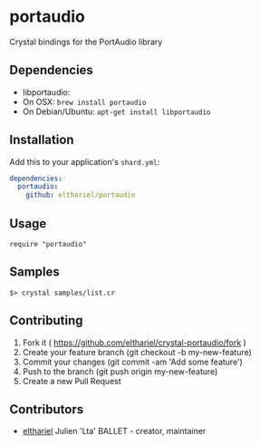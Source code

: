 # portaudio

Crystal bindings for the PortAudio library

## Dependencies

* libportaudio:
 * On OSX: `brew install portaudio`
 * On Debian/Ubuntu: `apt-get install libportaudio`

## Installation

Add this to your application's `shard.yml`:

```yaml
dependencies:
  portaudio:
    github: elthariel/portaudio
```

## Usage

```crystal
require "portaudio"
```

## Samples

    $> crystal samples/list.cr

## Contributing

1. Fork it ( https://github.com/elthariel/crystal-portaudio/fork )
2. Create your feature branch (git checkout -b my-new-feature)
3. Commit your changes (git commit -am 'Add some feature')
4. Push to the branch (git push origin my-new-feature)
5. Create a new Pull Request

## Contributors

- [elthariel](https://github.com/elthariel) Julien 'Lta' BALLET - creator, maintainer
